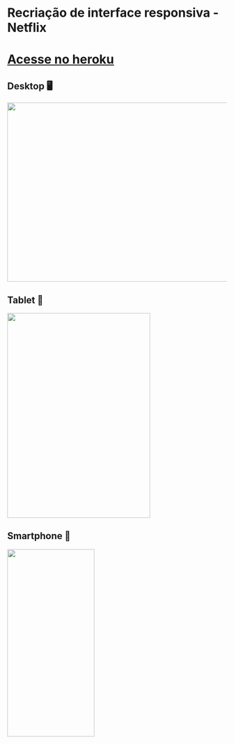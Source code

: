 # Recriação de interface responsiva - Netflix
# [Acesse no heroku](https://netflix-clone-wes.herokuapp.com/)

## Desktop 🖥️
<img src="netflix-clone.gif" width="700" height="411"/>

## Tablet :iphone:
<img src="/netflix-clone-tablet.gif" width="328" height="470"/>

## Smartphone 📱
<img src="/Netflix-Clone-mobile.gif"  width="200" height="430"/>


